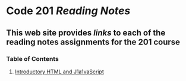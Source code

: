 # Code 201 ***Reading Notes***

## This web site provides *links* to each of the reading notes assignments for the 201 course

### Table of Contents
1. [Introductory HTML and J1a1vaScript](class-01.md)

